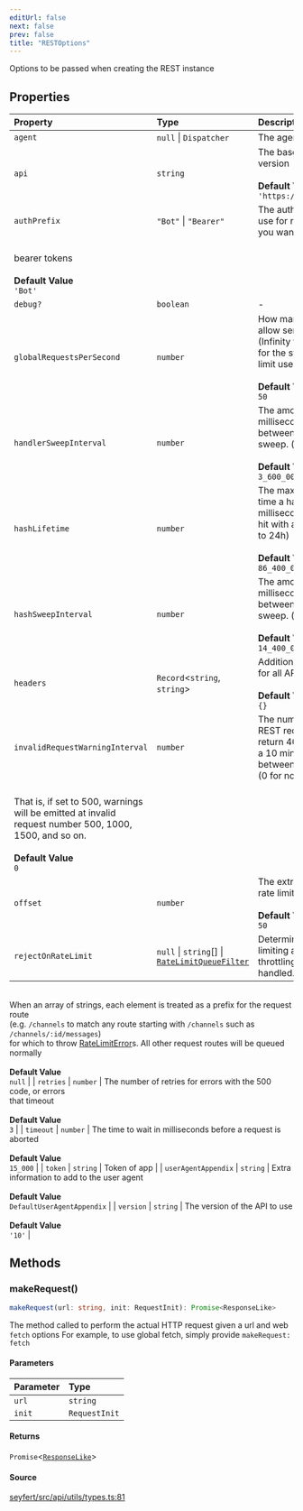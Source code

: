 ```yaml
---
editUrl: false
next: false
prev: false
title: "RESTOptions"
---
```


Options to be passed when creating the REST instance

## Properties

| Property | Type | Description |
| :------ | :------ | :------ |
| `agent` | `null` \| `Dispatcher` | The agent to set globally |
| `api` | `string` | The base api path, without version<br /><br />**Default Value**<br />`'https://discord.com/api'` |
| `authPrefix` | `"Bot"` \| `"Bearer"` | The authorization prefix to use for requests, useful if you want to use<br />bearer tokens<br /><br />**Default Value**<br />`'Bot'` |
| `debug?` | `boolean` | - |
| `globalRequestsPerSecond` | `number` | How many requests to allow sending per second (Infinity for unlimited, 50 for the standard global limit used by Discord)<br /><br />**Default Value**<br />`50` |
| `handlerSweepInterval` | `number` | The amount of time in milliseconds that passes between each hash sweep. (defaults to 1h)<br /><br />**Default Value**<br />`3_600_000` |
| `hashLifetime` | `number` | The maximum amount of time a hash can exist in milliseconds without being hit with a request (defaults to 24h)<br /><br />**Default Value**<br />`86_400_000` |
| `hashSweepInterval` | `number` | The amount of time in milliseconds that passes between each hash sweep. (defaults to 4h)<br /><br />**Default Value**<br />`14_400_000` |
| `headers` | `Record`\<`string`, `string`\> | Additional headers to send for all API requests<br /><br />**Default Value**<br />`{}` |
| `invalidRequestWarningInterval` | `number` | The number of invalid REST requests (those that return 401, 403, or 429) in a 10 minute window between emitted warnings (0 for no warnings).<br />That is, if set to 500, warnings will be emitted at invalid request number 500, 1000, 1500, and so on.<br /><br />**Default Value**<br />`0` |
| `offset` | `number` | The extra offset to add to rate limits in milliseconds<br /><br />**Default Value**<br />`50` |
| `rejectOnRateLimit` | `null` \| `string`[] \| [`RateLimitQueueFilter`](/api/type-aliases/ratelimitqueuefilter/) | Determines how rate limiting and pre-emptive throttling should be handled.<br />When an array of strings, each element is treated as a prefix for the request route<br />(e.g. `/channels` to match any route starting with `/channels` such as `/channels/:id/messages`)<br />for which to throw [RateLimitError](../../../../../../api/classes/ratelimiterror)s. All other request routes will be queued normally<br /><br />**Default Value**<br />`null` |
| `retries` | `number` | The number of retries for errors with the 500 code, or errors<br />that timeout<br /><br />**Default Value**<br />`3` |
| `timeout` | `number` | The time to wait in milliseconds before a request is aborted<br /><br />**Default Value**<br />`15_000` |
| `token` | `string` | Token of app |
| `userAgentAppendix` | `string` | Extra information to add to the user agent<br /><br />**Default Value**<br />` DefaultUserAgentAppendix ` |
| `version` | `string` | The version of the API to use<br /><br />**Default Value**<br />`'10'` |

## Methods

### makeRequest()

```ts
makeRequest(url: string, init: RequestInit): Promise<ResponseLike>
```

The method called to perform the actual HTTP request given a url and web `fetch` options
For example, to use global fetch, simply provide `makeRequest: fetch`

#### Parameters

| Parameter | Type |
| :------ | :------ |
| `url` | `string` |
| `init` | `RequestInit` |

#### Returns

`Promise`\<[`ResponseLike`](/api/interfaces/responselike/)\>

#### Source

[seyfert/src/api/utils/types.ts:81](https://github.com/potoland/potocuit/blob/e332d7a/src/api/utils/types.ts#L81)
